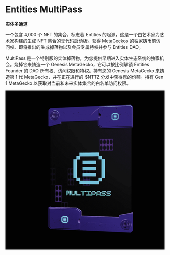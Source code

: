 # Entities MultiPass

**实体多通道**

一个包含 4,000 个 NFT 的集合，标志着 Entities 的起源，这是一个由艺术家为艺术家构建的生成 NFT 集合的无代码启动板。获得 MetaGeckos 的独家铸币前访问权、即将推出的生成掉落物以及会员专属特权并参与 Entities DAO。

MultiPass 是一个特别版的实体掉落物，为您提供早期进入实体生态系统的独家机会。烧掉它来铸造一个 Genesis MetaGecko，它可以按比例解锁 Entities Founder 的 DAO 所有权、访问权限和特权。持有您的 Genesis MetaGecko 来铸造第 1 代 MetaGecko，并在正在进行的 $NTTZ 分发中获得您的份额。持有 Gen 1 MetaGecko 以获取对当前和未来实体集合的白名单访问权限。

![nft](WX20220903-191025@2x.png)
